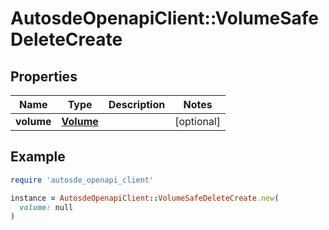 # AutosdeOpenapiClient::VolumeSafeDeleteCreate

## Properties

| Name | Type | Description | Notes |
| ---- | ---- | ----------- | ----- |
| **volume** | [**Volume**](Volume.md) |  | [optional] |

## Example

```ruby
require 'autosde_openapi_client'

instance = AutosdeOpenapiClient::VolumeSafeDeleteCreate.new(
  volume: null
)
```

